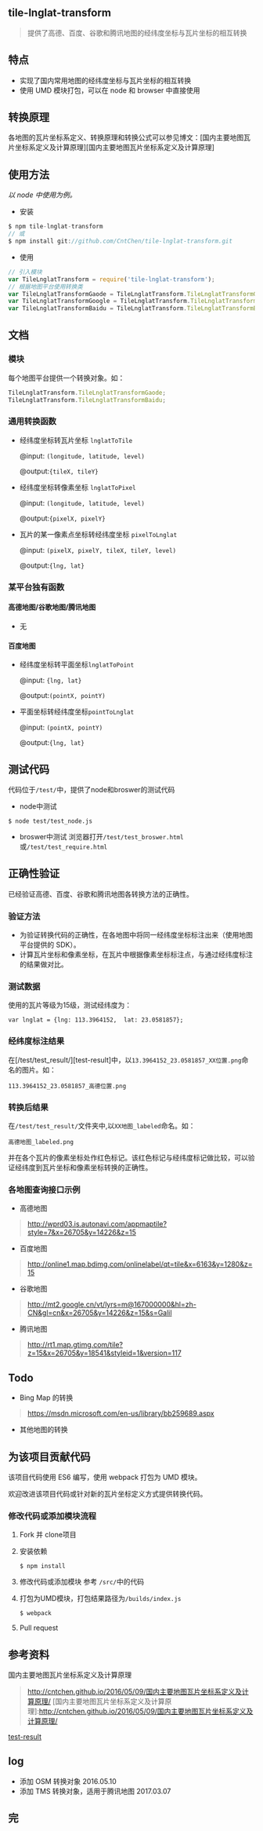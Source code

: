 ## tile-lnglat-transform
>提供了高德、百度、谷歌和腾讯地图的经纬度坐标与瓦片坐标的相互转换

## 特点
* 实现了国内常用地图的经纬度坐标与瓦片坐标的相互转换
* 使用 UMD 模块打包，可以在 node 和 browser 中直接使用

## 转换原理
各地图的瓦片坐标系定义、转换原理和转换公式可以参见博文：[国内主要地图瓦片坐标系定义及计算原理][国内主要地图瓦片坐标系定义及计算原理]

## 使用方法
*以 node 中使用为例。*

* 安装
```js
$ npm tile-lnglat-transform
// 或
$ npm install git://github.com/CntChen/tile-lnglat-transform.git
```

* 使用
```js
// 引入模块
var TileLnglatTransform = require('tile-lnglat-transform');
// 根据地图平台使用转换类
var TileLnglatTransformGaode = TileLnglatTransform.TileLnglatTransformGaode;
var TileLnglatTransformGoogle = TileLnglatTransform.TileLnglatTransformGoogle;
var TileLnglatTransformBaidu = TileLnglatTransform.TileLnglatTransformBaidu;
```

## 文档

### 模块
每个地图平台提供一个转换对象。如：
```js
TileLnglatTransform.TileLnglatTransformGaode;
TileLnglatTransform.TileLnglatTransformBaidu;
```

### 通用转换函数 

* 经纬度坐标转瓦片坐标 `lnglatToTile`

  @input: `(longitude, latitude, level)`

  @output:`{tileX, tileY}`

* 经纬度坐标转像素坐标 `lnglatToPixel`

  @input: `(longitude, latitude, level)`

  @output:`{pixelX, pixelY}`

* 瓦片的某一像素点坐标转经纬度坐标 `pixelToLnglat`

  @input: `(pixelX, pixelY, tileX, tileY, level)`

  @output:`{lng, lat}`

### 某平台独有函数

#### 高德地图/谷歌地图/腾讯地图
* 无


#### 百度地图

* 经纬度坐标转平面坐标`lnglatToPoint`

  @input: `{lng, lat}`

  @output:`(pointX, pointY)`

* 平面坐标转经纬度坐标`pointToLnglat`

  @input: `(pointX, pointY)`

  @output:`{lng, lat}`

## 测试代码
代码位于`/test/`中，提供了node和broswer的测试代码

* node中测试
```
$ node test/test_node.js
```

* broswer中测试
浏览器打开`/test/test_broswer.html`或`/test/test_require.html`

## 正确性验证
已经验证高德、百度、谷歌和腾讯地图各转换方法的正确性。

### 验证方法
* 为验证转换代码的正确性，在各地图中将同一经纬度坐标标注出来（使用地图平台提供的 SDK）。
* 计算瓦片坐标和像素坐标，在瓦片中根据像素坐标标注点，与通过经纬度标注的结果做对比。

### 测试数据
使用的瓦片等级为15级，测试经纬度为：
```
var lnglat = {lng: 113.3964152,  lat: 23.0581857};
```

### 经纬度标注结果
在[/test/test_result/][test-result]中，以`13.3964152_23.0581857_XX位置.png`命名的图片。如：
```
113.3964152_23.0581857_高德位置.png
```

### 转换后结果
在`/test/test_result/`文件夹中,以`XX地图_labeled`命名。如：
```
高德地图_labeled.png
```
并在各个瓦片的像素坐标处作红色标记。该红色标记与经纬度标记做比较，可以验证经纬度到瓦片坐标和像素坐标转换的正确性。

### 各地图查询接口示例
* 高德地图
> http://wprd03.is.autonavi.com/appmaptile?style=7&x=26705&y=14226&z=15
* 百度地图
> http://online1.map.bdimg.com/onlinelabel/qt=tile&x=6163&y=1280&z=15 
* 谷歌地图
> http://mt2.google.cn/vt/lyrs=m@167000000&hl=zh-CN&gl=cn&x=26705&y=14226&z=15&s=Galil 
* 腾讯地图
> http://rt1.map.gtimg.com/tile?z=15&x=26705&y=18541&styleid=1&version=117


## Todo
* Bing Map 的转换
> https://msdn.microsoft.com/en-us/library/bb259689.aspx

* 其他地图的转换

## 为该项目贡献代码
该项目代码使用 ES6 编写，使用 webpack 打包为 UMD 模块。

欢迎改进该项目代码或针对新的瓦片坐标定义方式提供转换代码。

### 修改代码或添加模块流程

1. Fork 并 clone项目

2. 安装依赖
    ```
    $ npm install
    ```

3. 修改代码或添加模块
参考 `/src/`中的代码

4. 打包为UMD模块，打包结果路径为`/builds/index.js`
    ```
    $ webpack
    ```

5. Pull request

## 参考资料
国内主要地图瓦片坐标系定义及计算原理
>http://cntchen.github.io/2016/05/09/国内主要地图瓦片坐标系定义及计算原理/
[国内主要地图瓦片坐标系定义及计算原理]:http://cntchen.github.io/2016/05/09/国内主要地图瓦片坐标系定义及计算原理/

[test-result](https://github.com/CntChen/tile-lnglat-transform/tree/master/test/test_result)

## log
* 添加 OSM 转换对象 2016.05.10
* 添加 TMS 转换对象，适用于腾讯地图 2017.03.07

## 完